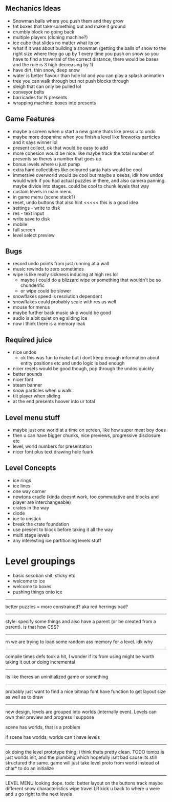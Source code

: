 ## Mechanics Ideas
 - Snowman balls where you push them and they grow
 - tnt boxes that take something out and make it ground
 - crumbly block no going back
 - multiple players (cloning machine?)
 - ice cube that slides no matter what its on
 - what if it was about building a snowman (getting the balls of snow to the right size where they go up by 1 every time you push on snow so you have to find a traversal of the correct distance, there would be bases and the rule is 3 high decreasing by 1)
  - have dirt, thin snow, deep snow
 - water is better flavour than hole lol and you can play a splash animation
 - tree you can walk through but not push blocks through
 - sleigh that can only be pulled lol
 - conveyor belts
 - barricades for N presents
 - wrapping machine: boxes into presents

## Game Features
 - maybe a screen when u start a new game thats like press u to undo
 - maybe more dopamine when you finish a level like fireworks particles and it says winner lol
 - present collect, ok that would be easy to add
 - more cohesion would be nice. like maybe track the total number of presents so theres a number that goes up.
 - bonus levels where u just pump
 - extra hard collectibles like coloured santa hats would be cool
 - immersive overworld would be cool but maybe a ceebs, idk how undos would work if you had actual puzzles in there, and also camera panning. maybe divide into stages. could be cool to chunk levels that way
 - custom levels in main menu
 - in game menu (scene stack?)
 - reset, undo buttons that also hint     <<<<< this is a good idea
 - settings - write to disk
 - res - text input
 - write save to disk
 - mobile
 - full screen
 - level select preview

## Bugs
 - record undo points from just running at a wall
 - music rewinds to zero sometimes
 - wipe is like really sickness inducing at high res lol
   - maybe i could do a blizzard wipe or something that wouldn't be so chunderific
   - or wipe could be slower
 - snowflakes speed is resolution dependent
 - snowflakes could probably scale with res as well
 - mouse for menus
 - maybe further back music skip would be good
 - audio is a bit quiet on eg sliding ice
 - now i think there is a memory leak

## Required juice
 - nice undos
   - ok this was fun to make but i dont keep enough information about entity positions etc and undo logic is bad enough
 - nicer resets would be good though, pop through the undos quickly
 - better sounds
 - nicer font
 - steam banner
 - snow particles when u walk
 - tilt player when sliding
 - at the end presents hoover into ur total

 ## Level menu stuff
 - maybe just one world at a time on screen, like how super meat boy does
 - then u can have bigger chunks, nice previews, progressive disclosure etc
 - level, world numbers for presentation
 - nicer font plus text drawing hole fuark

 ## Level Concepts
 - ice rings
 - ice lines
 - one way corner
 - newtons cradle (kinda doesnt work, too commutative and blocks and player are interchangeable)
 - crates in the way
 - diode
 - ice to unstick
 - break the crate foundation
 - use present to block before taking it all the way
 - multi stage levels
 - any interesting ice partitioning levels stuff

# Level groupings
 - basic sokoban shit, sticky etc
 - welcome to ice
 - welcome to boxes
 - pushing things onto ice

 ----------------------

 better puzzles = more constrained? aka red herrings bad?

 ----------------------

 style: specify some things and also have a parent (or be created from a parent). is that how CSS?

 ----------------------------
 rn we are trying to load some random ass memory for a level. idk why

 -------------------------------

 compile times defs took a hit, I wonder if its from using <functional>
 might be worth taking it out or doing incremental

 ----------------
 its like theres an uninitialized game or something

 -----------------

 probably just want to find a nice bitmap font
 have function to get layout size as well as to draw



-------------------------------------------------------------------------

new design,
levels are grouped into worlds (internally even). Levels can own their preview and progress I suppose

scene has worlds, that is a problem

if scene has worlds, worlds can't have levels

--------------------

ok doing the level prototype thing, i think thats pretty clean.
TODO tomoz is just worlds init, and the plumbing which hopefully isnt bad cause its still structured the same. game will just take level proto from world instead of char* to do an initialize

----------------------------

LEVEL MENU looking dope. todo:
better layout on the buttons
track
maybe different snow characteristics
wipe
travel LR
kick u back to where u were and u go right to the next levels